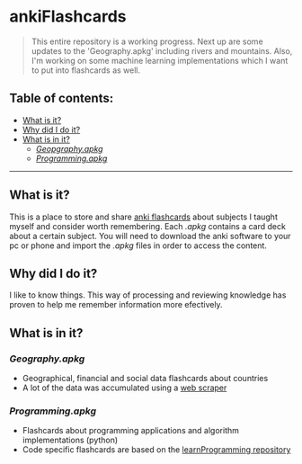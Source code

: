 # ankiFlashcards
> This entire repository is a working progress. Next up are some updates to the 'Geography.apkg' including rivers and mountains. Also, I'm working on some machine learning implementations which I want to put into flashcards as well.


## Table of contents:
- [What is it?](#what-is-it)
- [Why did I do it?](#why-did-i-do-it)
- [What is in it?](#what-is-in-it)
  - [*Geopgraphy.apkg*](Geography.apkg)
  - [*Programming.apkg*](Programming.apkg)

---

## What is it?
This is a place to store and share [anki flashcards](https://apps.ankiweb.net/) about subjects I taught myself and consider worth remembering. Each *.apkg* contains a card deck about a certain subject. You will need to download the anki software to your pc or phone and import the *.apkg* files in order to access the content.


## Why did I do it?
I like to know things. This way of processing and reviewing knowledge has proven to help me remember information more efectively.


## What is in it?
### *Geography.apkg*
- Geographical, financial and social data flashcards about countries
- A lot of the data was accumulated using a [web scraper](https://github.com/mykingdomforapawn/webScraping)

### *Programming.apkg*
- Flashcards about programming applications and algorithm implementations (python)
- Code specific flashcards are based on the [learnProgramming repository](https://github.com/mykingdomforapawn/learnProgramming)
